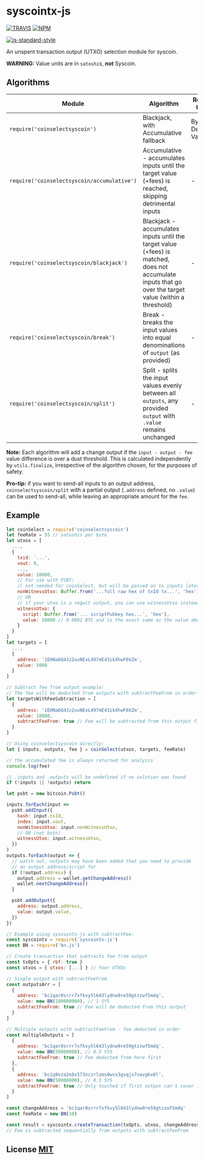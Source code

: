 # syscointx-js

[![TRAVIS](https://secure.travis-ci.org/bitcoinjs/coinselect.png)](http://travis-ci.org/syscoin/coinselect)
[![NPM](http://img.shields.io/npm/v/coinselect.svg)](https://www.npmjs.org/package/coinselect)

[![js-standard-style](https://cdn.rawgit.com/feross/standard/master/badge.svg)](https://github.com/feross/standard)

An unspent transaction output (UTXO) selection module for syscoin.

**WARNING:** Value units are in `satoshi`s, **not** Syscoin.


## Algorithms
Module | Algorithm | Re-orders UTXOs?
-|-|-
`require('coinselectsyscoin')` | Blackjack, with Accumulative fallback | By Descending Value
`require('coinselectsyscoin/accumulative')` | Accumulative - accumulates inputs until the target value (+fees) is reached, skipping detrimental inputs | -
`require('coinselectsyscoin/blackjack')` | Blackjack - accumulates inputs until the target value (+fees) is matched, does not accumulate inputs that go over the target value (within a threshold) | -
`require('coinselectsyscoin/break')` | Break - breaks the input values into equal denominations of `output` (as provided) | -
`require('coinselectsyscoin/split')` | Split - splits the input values evenly between all `outputs`, any provided `output` with `.value` remains unchanged | -


**Note:** Each algorithm will add a change output if the `input - output - fee` value difference is over a dust threshold.
This is calculated independently by `utils.finalize`, irrespective of the algorithm chosen, for the purposes of safety.

**Pro-tip:** if you want to send-all inputs to an output address, `coinselectsyscoin/split` with a partial output (`.address` defined, no `.value`) can be used to send-all, while leaving an appropriate amount for the `fee`. 

## Example

``` javascript
let coinSelect = require('coinselectsyscoin')
let feeRate = 55 // satoshis per byte
let utxos = [
  ...,
  {
    txid: '...',
    vout: 0,
    ...,
    value: 10000,
    // For use with PSBT:
    // not needed for coinSelect, but will be passed on to inputs later
    nonWitnessUtxo: Buffer.from('...full raw hex of txId tx...', 'hex'),
    // OR
    // if your utxo is a segwit output, you can use witnessUtxo instead
    witnessUtxo: {
      script: Buffer.from('... scriptPubkey hex...', 'hex'),
      value: 10000 // 0.0001 BTC and is the exact same as the value above
    }
  }
]
let targets = [
  ...,
  {
    address: '1EHNa6Q4Jz2uvNExL497mE43ikXhwF6kZm',
    value: 5000
  }
]

// Subtract fee from output example:
// The fee will be deducted from outputs with subtractFeeFrom in order
let targetsWithFeeSubtraction = [
  {
    address: '1EHNa6Q4Jz2uvNExL497mE43ikXhwF6kZm',
    value: 10000,
    subtractFeeFrom: true // Fee will be subtracted from this output first
  }
]

// Using coinselectsyscoin directly:
let { inputs, outputs, fee } = coinSelect(utxos, targets, feeRate)

// the accumulated fee is always returned for analysis
console.log(fee)

// .inputs and .outputs will be undefined if no solution was found
if (!inputs || !outputs) return

let psbt = new bitcoin.Psbt()

inputs.forEach(input =>
  psbt.addInput({
    hash: input.txId,
    index: input.vout,
    nonWitnessUtxo: input.nonWitnessUtxo,
    // OR (not both)
    witnessUtxo: input.witnessUtxo,
  })
)
outputs.forEach(output => {
  // watch out, outputs may have been added that you need to provide
  // an output address/script for
  if (!output.address) {
    output.address = wallet.getChangeAddress()
    wallet.nextChangeAddress()
  }

  psbt.addOutput({
    address: output.address,
    value: output.value,
  })
})

// Example using syscointx-js with subtractFee:
const syscointx = require('syscointx-js')
const BN = require('bn.js')

// Create transaction that subtracts fee from output
const txOpts = { rbf: true }
const utxos = { utxos: [...] } // Your UTXOs

// Single output with subtractFeeFrom
const outputsArr = [
  {
    address: 'bc1qar0srrr7xfkvy5l643lydnw9re59gtzzwf5mdq',
    value: new BN(100000000), // 1 SYS
    subtractFeeFrom: true // Fee will be deducted from this output
  }
]

// Multiple outputs with subtractFeeFrom - fee deducted in order
const multipleOutputs = [
  {
    address: 'bc1qar0srrr7xfkvy5l643lydnw9re59gtzzwf5mdq',
    value: new BN(50000000), // 0.5 SYS
    subtractFeeFrom: true // Fee deducted from here first
  },
  {
    address: 'bc1q9vza2e8x573nczrlzms0wvx3gsqjx7vavgkx0l',
    value: new BN(50000000), // 0.5 SYS
    subtractFeeFrom: true // Only touched if first output can't cover full fee
  }
]

const changeAddress = 'bc1qar0srrr7xfkvy5l643lydnw9re59gtzzwf5mdq'
const feeRate = new BN(10)

const result = syscointx.createTransaction(txOpts, utxos, changeAddress, outputsArr, feeRate)
// Fee is subtracted sequentially from outputs with subtractFeeFrom
```


## License [MIT](LICENSE)
